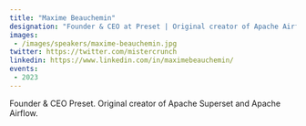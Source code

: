 ```yaml
---
title: "Maxime Beauchemin"
designation: "Founder & CEO at Preset | Original creator of Apache Airflow"
images:
 - /images/speakers/maxime-beauchemin.jpg
twitter: https://twitter.com/mistercrunch
linkedin: https://www.linkedin.com/in/maximebeauchemin/
events:
 - 2023
---
```


Founder & CEO Preset. Original creator of Apache Superset and Apache Airflow.